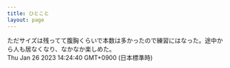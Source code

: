 ```yaml
---
title: ひとこと
layout: page
---
```

<div class="box" dt="1674710680159">
  ただサイズは残ってて腹胸くらいで本数は多かったので練習にはなった。途中から人も居なくなり、なかなか楽しめた。
  <div class="content is-small">Thu Jan 26 2023 14:24:40 GMT+0900 (日本標準時)</div>
</div>